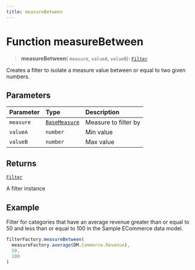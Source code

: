 ```yaml
---
title: measureBetween
---
```


# Function measureBetween

> **measureBetween**(
  `measure`,
  `valueA`,
  `valueB`): [`Filter`](../../../interfaces/interface.Filter.md)

Creates a filter to isolate a measure value between or equal to two given numbers.

## Parameters

| Parameter | Type | Description |
| :------ | :------ | :------ |
| `measure` | [`BaseMeasure`](../../../interfaces/interface.BaseMeasure.md) | Measure to filter by |
| `valueA` | `number` | Min value |
| `valueB` | `number` | Max value |

## Returns

[`Filter`](../../../interfaces/interface.Filter.md)

A filter instance

## Example

Filter for categories that have an average revenue greater than or equal to 50 and less than
or equal to 100 in the Sample ECommerce data model.
```ts
filterFactory.measureBetween(
  measureFactory.average(DM.Commerce.Revenue),
  50,
  100
)
```
